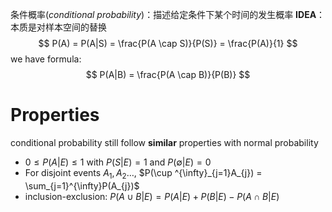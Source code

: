 条件概率(*conditional probability*)：描述给定条件下某个时间的发生概率
**IDEA**：本质是对样本空间的替换
$$
P(A) = P(A|S) = \frac{P(A \cap S)}{P(S)} = \frac{P(A)}{1}
$$
we have formula:
$$
P(A|B) = \frac{P(A \cap B)}{P(B)}
$$
# Properties
conditional probability still follow **similar** properties with normal probability
- $0 \leq P(A|E) \leq  1$ with $P(S|E) = 1$ and $P(\emptyset | E) = 0$
- For disjoint events $A_{1}, A_{2} \dots$, $P(\cup ^{\infty}_{j=1}A_{j}) = \sum_{j=1}^{\infty}P(A_{j})$
- inclusion-exclusion: $P(A \cup B | E) = P(A |E)+P(B| E) - P(A \cap B|E)$

